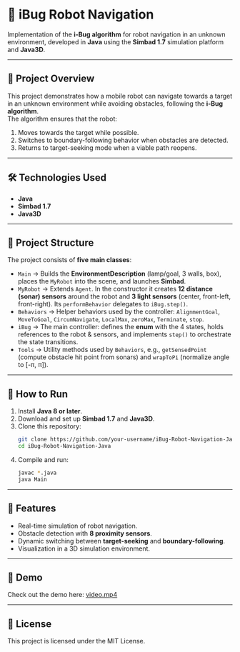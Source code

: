 # 🤖 iBug Robot Navigation

Implementation of the **i-Bug algorithm** for robot navigation in an unknown environment, developed in **Java** using the **Simbad 1.7** simulation platform and **Java3D**.

---

## 📖 Project Overview
This project demonstrates how a mobile robot can navigate towards a target in an unknown environment while avoiding obstacles, following the **i-Bug algorithm**.  
The algorithm ensures that the robot:
1. Moves towards the target while possible.
2. Switches to boundary-following behavior when obstacles are detected.
3. Returns to target-seeking mode when a viable path reopens.

---

## 🛠️ Technologies Used
- **Java**
- **Simbad 1.7**
- **Java3D**

---

## 📂 Project Structure
The project consists of **five main classes**:

- `Main` → Builds the **EnvironmentDescription** (lamp/goal, 3 walls, box), places the `MyRobot` into the scene, and launches **Simbad**.  
- `MyRobot` → Extends `Agent`. In the constructor it creates **12 distance (sonar) sensors** around the robot and **3 light sensors** (center, front-left, front-right). Its `performBehavior` delegates to `iBug.step()`.  
- `Behaviors` → Helper behaviors used by the controller: `AlignmentGoal`, `MoveToGoal`, `CircumNavigate`, `LocalMax`, `zeroMax`, `Terminate`, `stop`.  
- `iBug` → The main controller: defines the **enum** with the 4 states, holds references to the robot & sensors, and implements `step()` to orchestrate the state transitions.  
- `Tools` → Utility methods used by `Behaviors`, e.g., `getSensedPoint` (compute obstacle hit point from sonars) and `wrapToPi` (normalize angle to [-π, π]).  

---

## 🚀 How to Run
1. Install **Java 8 or later**.  
2. Download and set up **Simbad 1.7** and **Java3D**.  
3. Clone this repository:
   ```bash
   git clone https://github.com/your-username/iBug-Robot-Navigation-Java.git
   cd iBug-Robot-Navigation-Java
   ```
4. Compile and run:
   ```bash
   javac *.java
   java Main
   ```

---

## 🎯 Features
- Real-time simulation of robot navigation.  
- Obstacle detection with **8 proximity sensors**.  
- Dynamic switching between **target-seeking** and **boundary-following**.  
- Visualization in a 3D simulation environment.  

---

## 📸 Demo
Check out the demo here: [video.mp4](video.mp4)


---

## 📝 License
This project is licensed under the MIT License.
